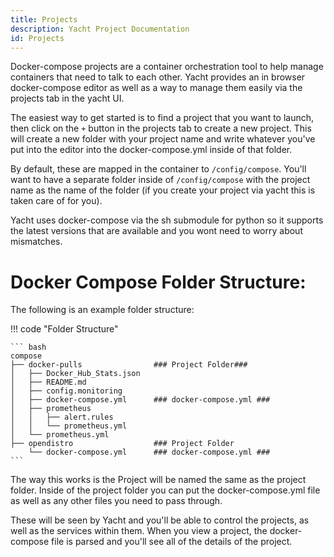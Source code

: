 ```yaml
---
title: Projects
description: Yacht Project Documentation
id: Projects
---
```

Docker-compose projects are a container orchestration tool to help manage containers that need to talk to each other. Yacht provides an in browser docker-compose editor as well as a way to manage them easily via the projects tab in the yacht UI.

The easiest way to get started is to find a project that you want to launch, then click on the `+` button in the projects tab to create a new project. This will create a new folder with your project name and write whatever you've put into the editor into the docker-compose.yml inside of that folder.

By default, these are mapped in the container to `/config/compose`. You'll want to have a separate folder inside of `/config/compose` with the project name as the name of the folder (if you create your project via yacht this is taken care of for you).

Yacht uses docker-compose via the sh submodule for python so it supports the latest versions that are available and you wont need to worry about mismatches.


# Docker Compose Folder Structure:
The following is an example folder structure:

!!! code "Folder Structure"

    ``` bash
    compose
    ├── docker-pulls                ### Project Folder###
    │   ├── Docker_Hub_Stats.json
    │   ├── README.md
    │   ├── config.monitoring
    │   ├── docker-compose.yml      ### docker-compose.yml ###
    │   ├── prometheus
    │   │   ├── alert.rules
    │   │   └── prometheus.yml
    │   └── prometheus.yml
    ├── opendistro                  ### Project Folder
        └── docker-compose.yml      ### docker-compose.yml ###
    ```
The way this works is the Project will be named the same as the project folder. Inside of the project folder you can put the docker-compose.yml file as well as any other files you need to pass through.

These will be seen by Yacht and you'll be able to control the projects, as well as the services within them. When you view a project, the docker-compose file is parsed and you'll see all of the details of the project.